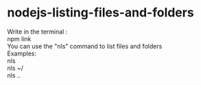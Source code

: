 # nodejs-listing-files-and-folders<br>
Write in the terminal :<br>
npm link<br>
You can use the "nls" command to list files and folders<br>
Examples:<br>
nls<br>
nls ~/<br>
nls ..<br>
